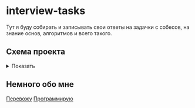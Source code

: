 # interview-tasks

Тут я буду собирать и записывать свои ответы на задачки с собесов, на знание основ, алгоритмов и всего такого.


## Схема проекта

<details>
<summary>Показать</summary>

* [Алгоритмы](https://github.com/bakugod/interview-tasks/blob/master/algorithmic-part.md)
* [Особенности JS](https://github.com/bakugod/interview-tasks/blob/master/features.md)
* [Спецификая JS](https://github.com/bakugod/interview-tasks/blob/master/knowledges.js)
</details>



## Немного обо мне
  <a href="https://developer.mozilla.org/ru/profiles/bakugod">Перевожу</a>
  <a href="https://github.com/bakugod">Программирую</a>
